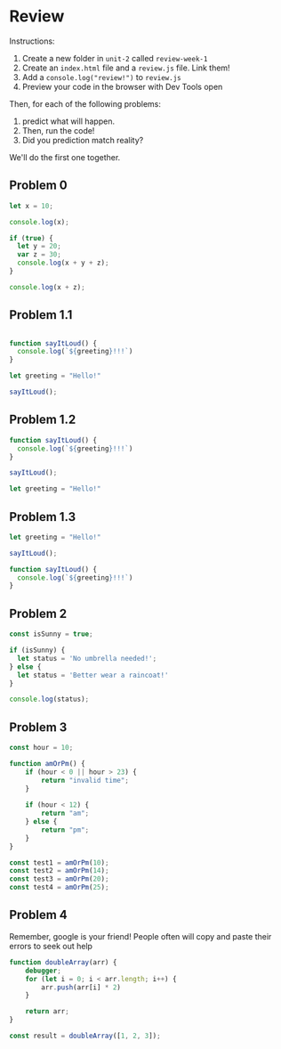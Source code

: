 # Review

Instructions:

1. Create a new folder in `unit-2` called `review-week-1`
2. Create an `index.html` file and a `review.js` file. Link them!
3. Add a `console.log("review!")` to `review.js`
4. Preview your code in the browser with Dev Tools open

Then, for each of the following problems:
1. predict what will happen. 
2. Then, run the code!
3. Did you prediction match reality?

We'll do the first one together.

## Problem 0

```js
let x = 10;

console.log(x);

if (true) {
  let y = 20;
  var z = 30;
  console.log(x + y + z);
}

console.log(x + z);
```

## Problem 1.1

```js

function sayItLoud() {
  console.log(`${greeting}!!!`)
}

let greeting = "Hello!"

sayItLoud();

```

## Problem 1.2

```js
function sayItLoud() {
  console.log(`${greeting}!!!`)
}

sayItLoud();

let greeting = "Hello!"
```

## Problem 1.3

```js
let greeting = "Hello!"

sayItLoud();

function sayItLoud() {
  console.log(`${greeting}!!!`)
}
```

## Problem 2

```js
const isSunny = true;

if (isSunny) {
  let status = 'No umbrella needed!';
} else {
  let status = 'Better wear a raincoat!'
}

console.log(status);
```

## Problem 3

```js
const hour = 10;

function amOrPm() {
    if (hour < 0 || hour > 23) {
        return "invalid time";
    }
    
    if (hour < 12) {
        return "am";
    } else {
        return "pm";
    }
}

const test1 = amOrPm(10);
const test2 = amOrPm(14);
const test3 = amOrPm(20);
const test4 = amOrPm(25);
```

## Problem 4 

Remember, google is your friend! People often will copy and paste their errors to seek out help

```js
function doubleArray(arr) {
    debugger;
    for (let i = 0; i < arr.length; i++) {
        arr.push(arr[i] * 2)
    }

    return arr;
}

const result = doubleArray([1, 2, 3]);
```
